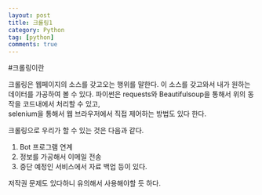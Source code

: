 ```yaml
---
layout: post
title: 크롤링1
category: Python
tag: [python]
comments: true
---
```


#크롤링이란

크롤링은 웹페이지의 소스를 갖고오는 행위를 말한다.
이 소스를 갖고와서 내가 원하는 데이터를 가공하여 볼 수 있다.
파이썬은 requests와 Beautifulsoup을 통해서 위의 동작을 코드내에서 처리할 수 있고,  
selenium을 통해서 웹 브라우저에서 직접 제어하는 방법도 있다 한다.  

크롤링으로 우리가 할 수 있는 것은 다음과 같다.

1. Bot 프로그램 연계
2. 정보를 가공해서 이메일 전송
3. 중단 예정인 서비스에서 자료 백업 등이 있다.

저작권 문제도 있다하니 유의해서 사용해야할 듯 하다.

